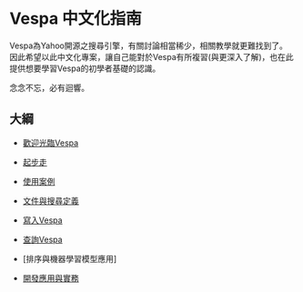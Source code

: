 # Vespa 中文化指南

Vespa為Yahoo開源之搜尋引擎，有關討論相當稀少，相關教學就更難找到了。
因此希望以此中文化專案，讓自己能對於Vespa有所複習(與更深入了解)，也在此提供想要學習Vespa的初學者基礎的認識。

念念不忘，必有迴響。

## 大綱
- [歡迎光臨Vespa](./welcome/README.md)
- [起步走](./getting_started/README.md)
- [使用案例](./use_cases.md)

- [文件與搜尋定義](./documents_and_search_definitions/README.md)

- [寫入Vespa](./writing_to_vespa/README.md)
- [查詢Vespa](./querying_vespa/README.md)
- [排序與機器學習模型應用]

- [開發應用與實務](./developing_applications_and_plugins/README.md)
